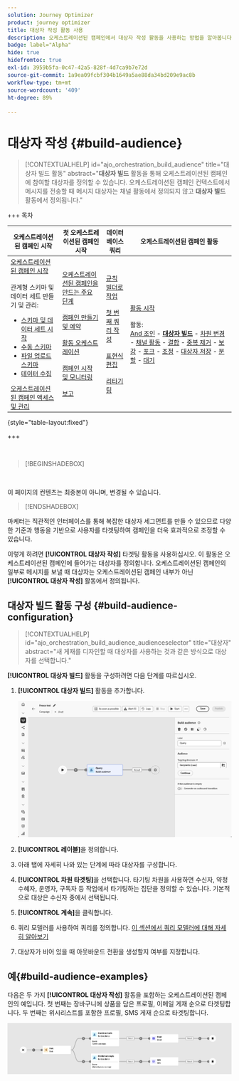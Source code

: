```yaml
---
solution: Journey Optimizer
product: journey optimizer
title: 대상자 작성 활동 사용
description: 오케스트레이션된 캠페인에서 대상자 작성 활동을 사용하는 방법을 알아봅니다.
badge: label="Alpha"
hide: true
hidefromtoc: true
exl-id: 3959b5fa-0c47-42a5-828f-4d7ca9b7e72d
source-git-commit: 1a9ea09fcbf304b1649a5ae88da34bd209e9ac8b
workflow-type: tm+mt
source-wordcount: '409'
ht-degree: 89%

---
```


# 대상자 작성 {#build-audience}

>[!CONTEXTUALHELP]
>id="ajo_orchestration_build_audience"
>title="대상자 빌드 활동"
>abstract="**대상자 빌드** 활동을 통해 오케스트레이션된 캠페인에 참여할 대상자를 정의할 수 있습니다. 오케스트레이션된 캠페인 컨텍스트에서 메시지를 전송할 때 메시지 대상자는 채널 활동에서 정의되지 않고 **대상자 빌드** 활동에서 정의됩니다."

+++ 목차

| 오케스트레이션된 캠페인 시작 | 첫 오케스트레이션된 캠페인 시작 | 데이터베이스 쿼리 | 오케스트레이션된 캠페인 활동 |
|---|---|---|---|
| [오케스트레이션된 캠페인 시작](../gs-orchestrated-campaigns.md)<br/><br/>관계형 스키마 및 데이터 세트 만들기 및 관리:</br> <ul><li>[스키마 및 데이터 세트 시작](../gs-schemas.md)</li><li>[수동 스키마](../manual-schema.md)</li><li>[파일 업로드 스키마](../file-upload-schema.md)</li><li>[데이터 수집](../ingest-data.md)</li></ul>[오케스트레이션된 캠페인 액세스 및 관리](../access-manage-orchestrated-campaigns.md) | [오케스트레이션된 캠페인을 만드는 주요 단계](../gs-campaign-creation.md)<br/><br/>[캠페인 만들기 및 예약](../create-orchestrated-campaign.md)<br/><br/>[활동 오케스트레이션](../orchestrate-activities.md)<br/><br/>[캠페인 시작 및 모니터링](../start-monitor-campaigns.md)<br/><br/>[보고](../reporting-campaigns.md) | [규칙 빌더로 작업](../orchestrated-rule-builder.md)<br/><br/>[첫 번째 쿼리 작성](../build-query.md)<br/><br/>[표현식 편집](../edit-expressions.md)<br/><br/>[리타기팅](../retarget.md) | [활동 시작](about-activities.md)<br/><br/>활동:<br/>[And 조인](and-join.md) - <b>[대상자 빌드](build-audience.md)</b> - [차원 변경](change-dimension.md) - [채널 활동](channels.md) - [결합](combine.md) - [중복 제거](deduplication.md) - [보강](enrichment.md) - [포크](fork.md) - [조정](reconciliation.md) - [대상자 저장](save-audience.md) - [분할](split.md) - [대기](wait.md) |

{style="table-layout:fixed"}

+++


<br/>

>[!BEGINSHADEBOX]

</br>

이 페이지의 컨텐츠는 최종본이 아니며, 변경될 수 있습니다.

>[!ENDSHADEBOX]

마케터는 직관적인 인터페이스를 통해 복잡한 대상자 세그먼트를 만들 수 있으므로 다양한 기준과 행동을 기반으로 사용자를 타겟팅하여 캠페인을 더욱 효과적으로 조정할 수 있습니다.

이렇게 하려면 **[!UICONTROL 대상자 작성]** 타겟팅 활동을 사용하십시오. 이 활동은 오케스트레이션된 캠페인에 들어가는 대상자를 정의합니다. 오케스트레이션된 캠페인의 일부로 메시지를 보낼 때 대상자는 오케스트레이션된 캠페인 내부가 아닌 **[!UICONTROL 대상자 작성]** 활동에서 정의됩니다.

## 대상자 빌드 활동 구성 {#build-audience-configuration}

>[!CONTEXTUALHELP]
>id="ajo_orchestration_build_audience_audienceselector"
>title="대상자"
>abstract="새 게재를 디자인할 때 대상자를 사용하는 것과 같은 방식으로 대상자를 선택합니다."

**[!UICONTROL 대상자 빌드]** 활동을 구성하려면 다음 단계를 따르십시오.

1. **[!UICONTROL 대상자 빌드]** 활동을 추가합니다.

   ![](../assets/build-audience.png)

1. **[!UICONTROL 레이블]**&#x200B;을 정의합니다.

1. 아래 탭에 자세히 나와 있는 단계에 따라 대상자를 구성합니다.

1. **[!UICONTROL 차원 타겟팅]**&#x200B;을 선택합니다. 타기팅 차원을 사용하면 수신자, 약정 수혜자, 운영자, 구독자 등 작업에서 타기팅하는 집단을 정의할 수 있습니다. 기본적으로 대상은 수신자 중에서 선택됩니다.

1. **[!UICONTROL 계속]**&#x200B;을 클릭합니다.

1. 쿼리 모델러를 사용하여 쿼리를 정의합니다. [이 섹션에서 쿼리 모델러에 대해 자세히 알아보기](../orchestrated-rule-builder.md)

1. 대상자가 비어 있을 때 아웃바운드 전환을 생성할지 여부를 지정합니다.

## 예{#build-audience-examples}

다음은 두 가지 **[!UICONTROL 대상자 작성]** 활동을 포함하는 오케스트레이션된 캠페인의 예입니다. 첫 번째는 장바구니에 상품을 담은 프로필, 이메일 게재 순으로 타겟팅합니다. 두 번째는 위시리스트를 포함한 프로필, SMS 게재 순으로 타겟팅합니다.

![](../assets/build-audience-2.png)
